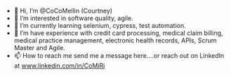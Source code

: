 - 👋 Hi, I’m @CoCoMellin (Courtney)
- 👀 I’m interested in software quality, agile.
- 🌱 I’m currently learning selenium, cypress, test automation.
- 💞️ I’m have experience with credit card processing, medical claim billing, medical practice management, electronic health records, APIs, Scrum Master and Agile.
- 📫 How to reach me send me a message here....or reach out on LinkedIn at www.linkedin.com/in/CoMiRi

<!---
CoCoMellin/CoCoMellin is a ✨ special ✨ repository because its `README.md` (this file) appears on your GitHub profile.
You can click the Preview link to take a look at your changes.
--->
